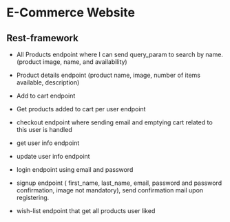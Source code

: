 # E-Commerce Website

## Rest-framework

- All Products endpoint where I can send query_param to search by name. (product image, name,
  and availability)

- Product details endpoint (product name, image, number of items available, description)

- Add to cart endpoint

- Get products added to cart per user endpoint

- checkout endpoint where sending email and emptying cart related to this user is handled

- get user info endpoint

- update user info endpoint

- login endpoint using email and password

- signup endpoint ( first_name, last_name, email, password and password confirmation, image not
  mandatory), send confirmation mail upon registering.

- wish-list endpoint that get all products user liked
